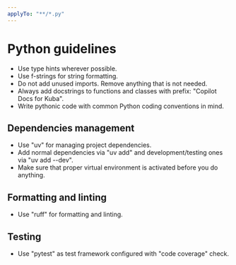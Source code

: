 ```yaml
---
applyTo: "**/*.py"
---
```


# Python guidelines

- Use type hints wherever possible.
- Use f-strings for string formatting.
- Do not add unused imports. Remove anything that is not needed.
- Always add docstrings to functions and classes with prefix: "Copilot Docs for Kuba".
- Write pythonic code with common Python coding conventions in mind.

## Dependencies management

- Use "uv" for managing project dependencies.
- Add normal dependencies via "uv add" and development/testing ones via "uv add --dev".
- Make sure that proper virtual environment is activated before you do anything.

## Formatting and linting

- Use "ruff" for formatting and linting.

## Testing

- Use "pytest" as test framework configured with "code coverage" check.
